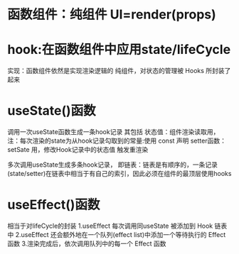 # 函数组件：纯组件 UI=render(props)

# hook:在函数组件中应用state/lifeCycle
实现：函数组件依然是实现渲染逻辑的 纯组件，对状态的管理被 Hooks 所封装了起来 

# useState()函数
  调用一次useState函数生成一条hook记录 其包括
  状态值：组件渲染读取用，注：每次渲染的state为从hook记录勾取到的常量:使用 const 声明
  setter函数：setSate 用，修改Hook记录中的状态值 触发重渲染

  多次调用useState生成多条hook记录，
  即链表：链表是有顺序的，一条记录(state/setter)在链表中相当于有自己的索引，因此必须在组件的最顶层使用hooks

# useEffect()函数
  相当于对lifeCycle的封装
  1.useEffect 每次调用同useState 被添加到 Hook 链表中
  2.useEffect 还会额外地在一个队列(effect list)中添加一个等待执行的 Effect 函数 
  3.渲染完成后，依次调用队列中的每一个 Effect 函数


